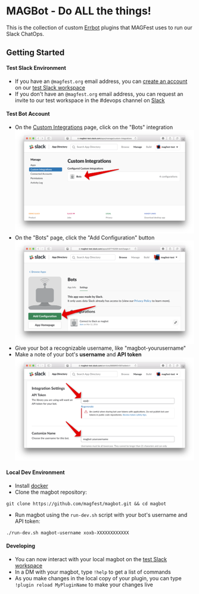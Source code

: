 # MAGBot - Do ALL the things!

This is the collection of custom [Errbot](http://errbot.io) plugins that MAGFest uses to run our Slack ChatOps.

## Getting Started

#### Test Slack Environment
* If you have an `@magfest.org` email address, you can [create an account](https://magfest-test.slack.com/signup) on our [test Slack workspace](https://magfest-test.slack.com)
* If you don't have an `@magfest.org` email address, you can request an invite to our test workspace in the #devops channel on [Slack](https://magfest.slack.com)

#### Test Bot Account
* On the [Custom Integrations](https://magfest-test.slack.com/apps/manage/custom-integrations) page, click on the "Bots" integration
![](docs/images/integrations_page.png)
* On the "Bots" page, click the "Add Configuration" button
![](docs/images/bots_page.png)
* Give your bot a recognizable username, like "magbot-yourusername"
* Make a note of your bot's **username** and **API token**
![](docs/images/api_token_page.png)

#### Local Dev Environment
* Install [docker](https://www.docker.com)
* Clone the magbot repository:
```
git clone https://github.com/magfest/magbot.git && cd magbot
```
* Run magbot using the `run-dev.sh` script with your bot's username and API token:
```
./run-dev.sh magbot-username xoxb-XXXXXXXXXXXX
```

#### Developing
* You can now interact with your local magbot on the [test Slack workspace](https://magfest-test.slack.com)
* In a DM with your magbot, type `!help` to get a list of commands
* As you make changes in the local copy of your plugin, you can type `!plugin reload MyPluginName` to make your changes live

